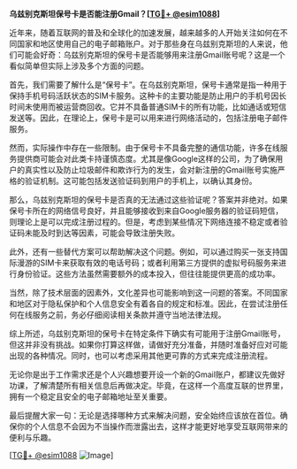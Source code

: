 **乌兹别克斯坦保号卡是否能注册Gmail？[[TG💪+ @esim1088](https://t.me/s/esim1088)]**

近年来，随着互联网的普及和全球化的加速发展，越来越多的人开始关注如何在不同国家和地区使用自己的电子邮箱账户。对于那些身在乌兹别克斯坦的人来说，他们可能会好奇：乌兹别克斯坦的保号卡是否能够用来注册Gmail账号呢？这是一个看似简单但实际上涉及多个方面的问题。

首先，我们需要了解什么是“保号卡”。在乌兹别克斯坦，保号卡通常是指一种用于保持手机号码活跃状态的SIM卡服务。这种卡的主要功能是防止用户的手机号因长时间未使用而被运营商回收。它并不具备普通SIM卡的所有功能，比如通话或短信发送等。因此，在理论上，保号卡是可以用来进行网络活动的，包括注册电子邮件服务。

然而，实际操作中存在一些限制。由于保号卡不具备完整的通信功能，许多在线服务提供商可能会对此类卡持谨慎态度。尤其是像Google这样的公司，为了确保用户的真实性以及防止垃圾邮件和欺诈行为的发生，会对新注册的Gmail账号实施严格的验证机制。这可能包括发送验证码到用户的手机上，以确认其身份。

那么，乌兹别克斯坦的保号卡是否真的无法通过这些验证呢？答案并非绝对。如果保号卡所在的网络信号良好，并且能够接收到来自Google服务器的验证码短信，则理论上是可以完成注册过程的。但是，考虑到某些情况下网络连接不稳定或者验证码未能及时到达等因素，可能会导致注册失败。

此外，还有一些替代方案可以帮助解决这个问题。例如，可以通过购买一张支持国际漫游的SIM卡来获取有效的电话号码；或者利用第三方提供的虚拟号码服务来进行身份验证。这些方法虽然需要额外的成本投入，但往往能提供更高的成功率。

当然，除了技术层面的因素外，文化差异也可能影响到这一问题的答案。不同国家和地区对于隐私保护和个人信息安全有着各自的规定和标准。因此，在尝试注册任何在线服务之前，务必仔细阅读相关条款并遵守当地法律法规。

综上所述，乌兹别克斯坦的保号卡在特定条件下确实有可能用于注册Gmail账号，但这并非没有挑战。如果你打算这样做，请做好充分准备，并随时准备好应对可能出现的各种情况。同时，也可以考虑采用其他更可靠的方式来完成注册流程。

无论你是出于工作需求还是个人兴趣想要开设一个新的Gmail账户，都建议先做好功课，了解清楚所有相关信息后再做决定。毕竟，在这样一个高度互联的世界里，拥有一个稳定且安全的电子邮箱地址至关重要。

最后提醒大家一句：无论是选择哪种方式来解决问题，安全始终应该放在首位。确保你的个人信息不会因为不当操作而泄露出去，这样才能更好地享受互联网带来的便利与乐趣。

[[TG💪+ @esim1088](https://t.me/s/esim1088) ![Image](https://i.postimg.cc/4NQfJmqS/Snipaste-2025-05-13-00-14-12.png)]